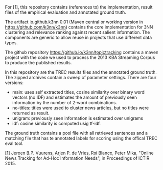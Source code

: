 For [1], this repository contains (references to) the implementation, result files of the empirical evaluation and annotated ground truth. 

The artifact io.github.k3nn 0.01 (Maven central or working version in https://github.com/k3nn/k3nn) contains the core implementation for 3NN clustering and relevance ranking against recent salient information. The components are generic to allow reuse in projects that use different data types.

The github repository https://github.io/k3nn/topictracking contains a maven project with the code we used to process the 2013 KBA Streaming Corpus to produce the published results.

In this repository are the TREC results files and the annotated ground truth. The zipped archives contain a sweep of parameter settings. There are four versions:
<ul>
<li>main: uses self extracted titles, cosine similarity over binary word vectors (no IDF) and estimates the amount of previously seen information by the number of 2-word combinations.
<li>no-titles: titles were used to cluster news articles, but no titles were returned as result.
<li>unigram: previously seen information is estimated over unigrams
<li>idf: cosine similarity is computed usig tf-idf.
</ul>

The ground truth contains a pool file with all retrieved sentences and a matching file that has te annotated labels for scoring using the offical TREC eval tool.

[1] Jeroen B.P. Vuurens, Arjen P. de Vries, Roi Blanco, Peter Mika, "Online News Tracking for Ad-Hoc Information Needs", in Proceedings of ICTIR 2015. 
